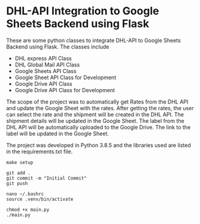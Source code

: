 # DHL-API Integration to Google Sheets Backend using Flask

These are some python classes to integrate DHL-API to Google Sheets Backend using Flask. The classes include
* DHL express API Class
* DHL Global Mail API Class
* Google Sheets API Class
* Google Sheet API Class for Development
* Google Drive API Class
* Google Drive API Class for Development

The scope of the project was to automatically get Rates from the DHL API and update the Google Sheet with the rates. After getting the rates, the user can select the rate and the shipment will be created in the DHL API. The shipment details will be updated in the Google Sheet. The label from the DHL API will be automatically uploaded to the Google Drive. The link to the label will be updated in the Google Sheet.

The project was developed in Python 3.8.5 and the libraries used are listed in the requirements.txt file.

```
make setup
```

```
git add .
git commit -m "Initial Commit"
git push
```

```
nano ~/.bashrc
source .venv/bin/activate

```

```
chmod +x main.py
./main.py
```